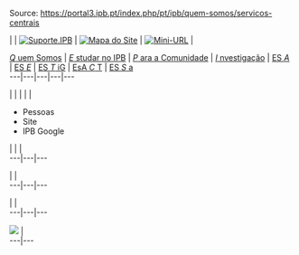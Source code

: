 Source: https://portal3.ipb.pt/index.php/pt/ipb/quem-somos/servicos-centrais

|  |  [![Suporte.IPB](/templates/ipb-template-quem-somos/images/mail.png)](https://suporte.ipb.pt "Suporte.IPB") | [![Mapa do Site](/templates/ipb-template-quem-somos/images/mapa.png)](/index.php/pt/ipb-map "Mapa do Site") | [![Mini-URL](/templates/ipb-template-quem-somos/images/miniurl.png)](javascript:; "Mini-URL") |   
  
[_Q_ uem Somos](/index.php/pt/ipb/quem-somos "Quem Somos") | [_E_ studar no IPB](/index.php/pt/ipb/estudar-no-ipb "Estudar no IPB") | [_P_ ara a Comunidade](/index.php/pt/ipb/para-a-comunidade "Para a Comunidade") | [_I_ nvestigação](/index.php/pt/ipb/investigacao "Investigação") | [ES _A_](http://www.esa.ipb.pt "Escola Superior Agrária de Bragança") | [ES _E_](http://www.ese.ipb.pt "Escola Superior de Educação de Bragança") | [ES _T_ iG](http://www.estig.ipb.pt "Escola Superior de Tecnologia e Gestão de Bragança") | [EsA _C_ T](http://www.esact.ipb.pt "Escola Superior de Comunicação, Administração e Turismo de Mirandela") | [ES _S_ a](http://www.essa.ipb.pt "Escola Superior de Saúde de Bragança")  
---|---|---|---|---  
  
  

  

  
  
  
  
  
  
  
  
  
  
  
  
  
  
|   |  |  |  | 

  * Pessoas
  * Site
  * IPB Google

|  |  |   
---|---|---  
  
|  |   
---|---|---  
  
|  |   
---|---|---  
  
  
![](/images/ipb/servicos_centrais.jpg) |   
---|---  
  
